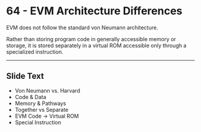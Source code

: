 # 64 - EVM Architecture Differences

EVM does not follow the standard von Neumann architecture. 

Rather than storing program code in generally accessible memory or storage, it is stored separately in a virtual ROM accessible only through a specialized instruction.

---
## Slide Text
- Von Neumann vs. Harvard
- Code & Data
- Memory & Pathways
- Together vs Separate 
- EVM Code -> Virtual ROM 
- Special Instruction 
